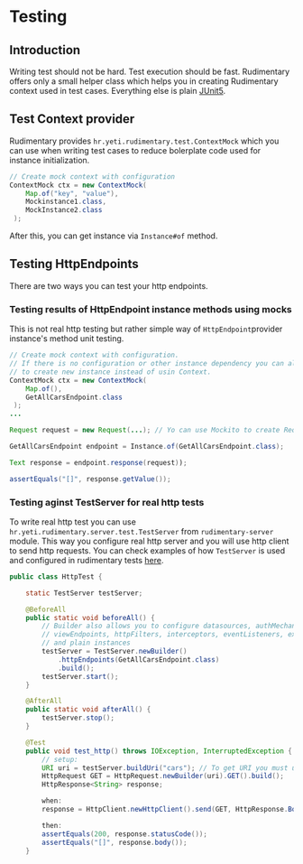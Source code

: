 # Testing

## Introduction
Writing test should not be hard. Test execution should be fast. Rudimentary offers only a small helper class which helps you in creating Rudimentary context used in test cases. Everything else is plain [JUnit5](https://junit.org/junit5/).

## Test Context provider
Rudimentary provides `hr.yeti.rudimentary.test.ContextMock` which you can use when writing test cases to reduce bolerplate code used for instance initialization.
```java
// Create mock context with configuration
ContextMock ctx = new ContextMock(
    Map.of("key", "value"), 
    Mockinstance1.class, 
    MockInstance2.class
 );
```
After this, you can get instance via `Instance#of` method.

## Testing HttpEndpoints
There are two ways you can test your http endpoints.

### Testing results of HttpEndpoint instance methods using mocks
This is not real http testing but rather simple way of `HttpEndpoint`provider instance's method unit testing.
```java
// Create mock context with configuration.
// If there is no configuration or other instance dependency you can also use plain old new GetAllCarsEndpoint()
// to create new instance instead of usin Context.
ContextMock ctx = new ContextMock(
    Map.of(), 
    GetAllCarsEndpoint.class
 );
...

Request request = new Request(...); // Yo can use Mockito to create Request mock

GetAllCarsEndpoint endpoint = Instance.of(GetAllCarsEndpoint.class);

Text response = endpoint.response(request));

assertEquals("[]", response.getValue());
```

### Testing aginst TestServer for real http tests
To write real http test you can use `hr.yeti.rudimentary.server.test.TestServer` from `rudimentary-server` module.
This way you configure real http server and you will use http client to send http requests. You can check examples of 
how `TestServer` is used and configured in rudimentary tests [here](https://github.com/vsmid/rudimentary/tree/master/rudimentary-server/src/test/java/hr/yeti/rudimentary/server/http/processor).
```java
public class HttpTest {

    static TestServer testServer;

    @BeforeAll
    public static void beforeAll() {
        // Builder also allows you to configure datasources, authMechanisms, config, 
        // viewEndpoints, httpFilters, interceptors, eventListeners, exceptionHandler 
        // and plain instances
        testServer = TestServer.newBuilder()
            .httpEndpoints(GetAllCarsEndpoint.class) 
            .build();
        testServer.start();
    }

    @AfterAll
    public static void afterAll() {
        testServer.stop();
    }

    @Test
    public void test_http() throws IOException, InterruptedException {
        // setup:
        URI uri = testServer.buildUri("cars"); // To get URI you must use TestServer#buildUri method
        HttpRequest GET = HttpRequest.newBuilder(uri).GET().build();
        HttpResponse<String> response;

        when:
        response = HttpClient.newHttpClient().send(GET, HttpResponse.BodyHandlers.ofString());

        then:
        assertEquals(200, response.statusCode());
        assertEquals("[]", response.body());
    }
```
